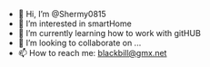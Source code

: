 - 👋 Hi, I’m @Shermy0815
- 👀 I’m interested in smartHome
- 🌱 I’m currently learning how to work with gitHUB
- 💞️ I’m looking to collaborate on ...
- 📫 How to reach me: blackbill@gmx.net

<!---
Shermy0815/Shermy0815 is a ✨ special ✨ repository because its `README.md` (this file) appears on your GitHub profile.
You can click the Preview link to take a look at your changes.
--->
